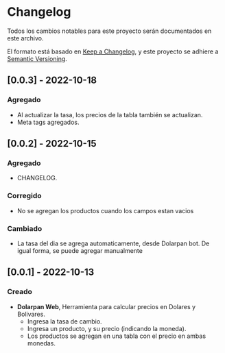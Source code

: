 # Changelog
Todos los cambios notables para este proyecto serán documentados en este archivo.

El formato está basado en [Keep a Changelog](https://keepachangelog.com/en/1.0.0/),
y este proyecto se adhiere a [Semantic Versioning](https://semver.org/spec/v2.0.0.html).

## [0.0.3] - 2022-10-18

### Agregado
- Al actualizar la tasa, los precios de la tabla también se actualizan.
- Meta tags agregados.


## [0.0.2] - 2022-10-15

### Agregado
- CHANGELOG.

### Corregido
- No se agregan los productos cuando los campos estan vacios

### Cambiado
- La tasa del dia se agrega automaticamente, desde Dolarpan bot. De igual forma, se puede agregar manualmente


## [0.0.1] - 2022-10-13

### Creado
- **Dolarpan Web**, Herramienta para calcular precios en Dolares y Bolivares.
    - Ingresa la tasa de cambio.
    - Ingresa un producto, y su precio (indicando la moneda).
    - Los productos se agregan en una tabla con el precio en ambas monedas.

